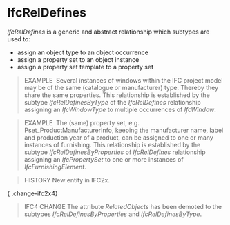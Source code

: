 # IfcRelDefines

_IfcRelDefines_ is a generic and abstract relationship which subtypes are used to:

* assign an object type to an object occurrence
* assign a property set to an object instance
* assign a property set template to a property set
<!-- end of short definition -->

> EXAMPLE  Several instances of windows within the IFC project model may be of the same (catalogue or manufacturer) type. Thereby they share the same properties. This relationship is established by the subtype _IfcRelDefinesByType_ of the _IfcRelDefines_ relationship assigning an _IfcWindowType_ to multiple occurrences of _IfcWindow_.

> EXAMPLE  The (same) property set, e.g.  Pset_ProductManufacturerInfo, keeping the manufacturer name, label and production year of a product, can be assigned to one or many instances of furnishing. This relationship is established by the subtype _IfcRelDefinesByProperties_ of _IfcRelDefines_ relationship assigning an _IfcPropertySet_ to one or more instances of _IfcFurnishingElement_.

> HISTORY New entity in IFC2x.

{ .change-ifc2x4}
> IFC4 CHANGE The attribute _RelatedObjects_ has been demoted to the subtypes _IfcRelDefinesByProperties_ and _IfcRelDefinesByType_.
